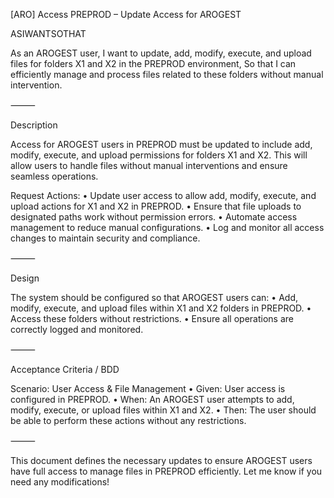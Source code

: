[ARO] Access PREPROD – Update Access for AROGEST

ASIWANTSOTHAT

As an AROGEST user,
I want to update, add, modify, execute, and upload files for folders X1 and X2 in the PREPROD environment,
So that I can efficiently manage and process files related to these folders without manual intervention.

⸻

Description

Access for AROGEST users in PREPROD must be updated to include add, modify, execute, and upload permissions for folders X1 and X2. This will allow users to handle files without manual interventions and ensure seamless operations.

Request Actions:
	•	Update user access to allow add, modify, execute, and upload actions for X1 and X2 in PREPROD.
	•	Ensure that file uploads to designated paths work without permission errors.
	•	Automate access management to reduce manual configurations.
	•	Log and monitor all access changes to maintain security and compliance.

⸻

Design

The system should be configured so that AROGEST users can:
	•	Add, modify, execute, and upload files within X1 and X2 folders in PREPROD.
	•	Access these folders without restrictions.
	•	Ensure all operations are correctly logged and monitored.

⸻

Acceptance Criteria / BDD

Scenario: User Access & File Management
	•	Given: User access is configured in PREPROD.
	•	When: An AROGEST user attempts to add, modify, execute, or upload files within X1 and X2.
	•	Then: The user should be able to perform these actions without any restrictions.

⸻

This document defines the necessary updates to ensure AROGEST users have full access to manage files in PREPROD efficiently. Let me know if you need any modifications!